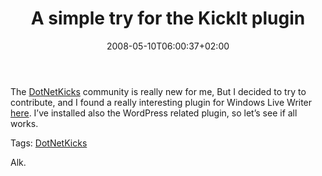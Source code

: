 ﻿---
title: "A simple try for the KickIt plugin"
description: ""
date: 2008-05-10T06:00:37+02:00
draft: false
tags: [Uncategorized]
categories: [General]
---
The [DotNetKicks](http://www.dotnetkicks.com/) community is really new for me, But I decided to try to contribute, and I found a really interesting plugin for Windows Live Writer [here](http://www.aaronlerch.com/blog/2007/10/21/dotnetkicks-kick-it-counter-plugin-for-windows-live-writer/). I’ve installed also the WordPress related plugin, so let’s see if all works.

Tags: [DotNetKicks](http://technorati.com/tag/DotNetKicks)

<!--dotnetkickit-->

Alk.
